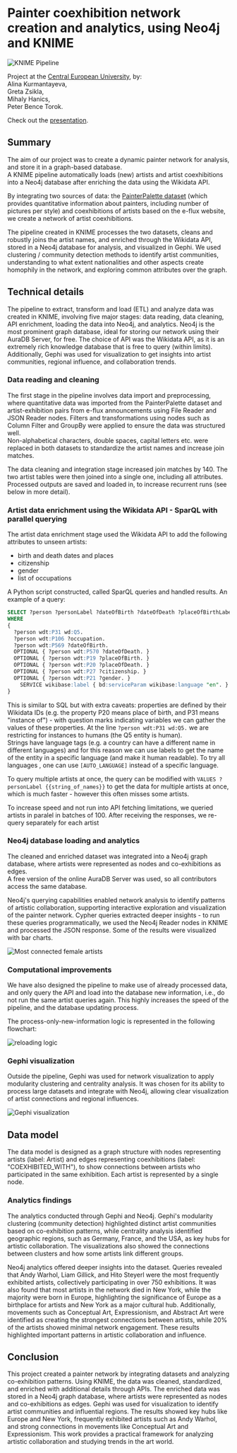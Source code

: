 # Painter coexhibition network creation and analytics, using Neo4j and KNIME

![KNIME Pipeline](imgs/workflow/workflow.svg)

Project at the [Central European University](https://www.ceu.edu/), by:<br>
Alina Kurmantayeva, <br>
Greta Zsikla, <br>
Mihaly Hanics, <br>
Peter Bence Torok.

Check out the [presentation](Presentation.pdf).

## Summary

The aim of our project was to create a dynamic painter network for analysis, and store it in a graph-based database.<br>
A KNIME pipeline automatically loads (new) artists and artist coexhibitions into a Neo4j database after enriching the data using the Wikidata API.<br>

By integrating two sources of data: the [PainterPalette dataset](https://github.com/me9hanics/PainterPalette) (which provides quantitative information about painters, including number of pictures per style) and coexhibitions of artists based on the e-flux website, we create a network of artist coexhibitions.

The pipeline created in KNIME processes the two datasets, cleans and robustly joins the artist names, and enriched through the Wikidata API, stored in a Neo4j database for analysis, and visualized in Gephi. We used clustering / community detection methods to identify artist communities, understanding to what extent nationalities and other aspects create homophily in the network, and exploring common attributes over the graph.

## Technical details

The pipeline to extract, transform and load (ETL) and analyze data was created in KNIME, involving five major stages: data reading, data cleaning, API enrichment, loading the data into Neo4j, and analytics. Neo4j is the most prominent graph database, ideal for storing our network using their AuraDB Server, for free. The choice of API was the Wikidata API, as it is an extremely rich knowledge database that is free to query (within limits). Additionally, Gephi was used for visualization to get insights into artist communities, regional influence, and collaboration trends.

### Data reading and cleaning

The first stage in the pipeline involves data import and preprocessing, where quantitative data was imported from the PainterPalette dataset and artist-exhibition pairs from e-flux announcements using File Reader and JSON Reader nodes. Filters and transformations using nodes such as Column Filter and GroupBy were applied to ensure the data was structured well.<br>
Non-alphabetical characters, double spaces, capital letters etc. were replaced in both datasets to standardize the artist names and increase join matches.

The data cleaning and integration stage  increased join matches by 140. The two artist tables were then joined into a single one, including all attributes. Processed outputs are saved and loaded in, to increase recurrent runs (see below in more detail).

### Artist data enrichment using the Wikidata API - SparQL with parallel querying

The artist data enrichment stage used the Wikidata API to add the following attributes to unseen artists:

- birth and death dates and places
- citizenship
- gender
- list of occupations 
 
A Python script constructed, called SparQL queries and handled results. An example of a query:

```sql
SELECT ?person ?personLabel ?dateOfBirth ?dateOfDeath ?placeOfBirthLabel ?placeOfDeathLabel ?citizenshipLabel ?genderLabel ?occupationLabel
WHERE
{
  ?person wdt:P31 wd:Q5.
  ?person wdt:P106 ?occupation.
  ?person wdt:P569 ?dateOfBirth.
  OPTIONAL { ?person wdt:P570 ?dateOfDeath. }
  OPTIONAL { ?person wdt:P19 ?placeOfBirth. }
  OPTIONAL { ?person wdt:P20 ?placeOfDeath. }
  OPTIONAL { ?person wdt:P27 ?citizenship. }
  OPTIONAL { ?person wdt:P21 ?gender. }
    SERVICE wikibase:label { bd:serviceParam wikibase:language "en". }
}
```

This is similar to SQL but with extra caveats: properties are defined by their Wikidata IDs (e.g. the property P20 means place of birth, and P31 means "instance of") - with question marks indicating variables we can gather the values of these properties. At the line `?person wdt:P31 wd:Q5.` we are restricting for instances to humans (the Q5 entity is human).<br>
Strings have language tags (e.g. a country can have a different name in different languages) and for this reason we can use labels to get the name of the entity in a specific language (and make it human readable). To try all languages , one can use `[AUTO_LANGUAGE]` instead of a specific language.

To query multiple artists at once, the query can be modified with `VALUES ?personLabel {{string_of_names}}` to get the data for multiple artists at once, which is much faster - however this often misses some artists.

To increase speed and not run into API fetching limitations, we queried artists in paralel in batches of 100. After receiving the responses, we re-query separately for each artist 

### Neo4j database loading and analytics
The cleaned and enriched dataset was integrated into a Neo4j graph database, where artists were represented as nodes and co-exhibitions as edges.<br>
A free version of the online AuraDB Server was used, so all contributors access the same database.

Neo4j's querying capabilities enabled network analysis to identify patterns of artistic collaboration, supporting interactive exploration and visualization of the painter network. Cypher queries extracted deeper insights - to run these queries programmatically, we used the Neo4j Reader nodes in KNIME and processed the JSON response. Some of the results were visualized with bar charts.

![Most connected female artists](imgs/analytics/most_connected_female_artists.png)

### Computational improvements
We have also designed the pipeline to make use of already processed data, and only query the API and load into the database new information, i.e., do not run the same artist queries again. This highly increases the speed of the pipeline, and the database updating process.

The process-only-new-information logic is represented in the following flowchart:

![reloading logic](imgs/knime_reruns_logic.svg)

### Gephi visualization

Outside the pipeline, Gephi was used for network visualization to apply modularity clustering and centrality analysis. It was chosen for its ability to process large datasets and integrate with Neo4j, allowing clear visualization of artist connections and regional influences.

![Gephi visualization](imgs/network_viz.png)

## Data model

The data model is designed as a graph structure with nodes representing artists (label: Artist) and edges representing coexhibitions (label: "COEXHIBITED_WITH"), to show connections between artists who participated in the same exhibition. Each artist is represented by a single node.

### Analytics findings

The analytics conducted through Gephi and Neo4j. Gephi's modularity clustering (community detection) highlighted distinct artist communities based on co-exhibition patterns, while centrality analysis identified geographic regions, such as Germany, France, and the USA, as key hubs for artistic collaboration. The visualizations also showed the connections between clusters and how some artists link different groups.

Neo4j analytics offered deeper insights into the dataset. Queries revealed that Andy Warhol, Liam Gillick, and Hito Steyerl were the most frequently exhibited artists, collectively participating in over 750 exhibitions. It was also found that most artists in the network died in New York, while the majority were born in Europe, highlighting the significance of Europe as a birthplace for artists and New York as a major cultural hub. Additionally, movements such as Conceptual Art, Expressionism, and Abstract Art were identified as creating the strongest connections between artists, while 20% of the artists showed minimal network engagement. These results highlighted important patterns in artistic collaboration and influence.

## Conclusion

This project created a painter network by integrating datasets and analyzing co-exhibition patterns. Using KNIME, the data was cleaned, standardized, and enriched with additional details through APIs. The enriched data was stored in a Neo4j graph database, where artists were represented as nodes and co-exhibitions as edges. Gephi was used for visualization to identify artist communities and influential regions. The results showed key hubs like Europe and New York, frequently exhibited artists such as Andy Warhol, and strong connections in movements like Conceptual Art and Expressionism. This work provides a practical framework for analyzing artistic collaboration and studying trends in the art world.

